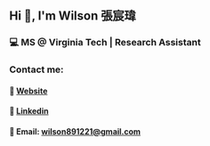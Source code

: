## Hi 👋, I'm Wilson 張宸瑋

### 💻   MS @ Virginia Tech | Research Assistant
###     Contact me:
####    📧 [Website](https://wilsonchang17.github.io/index.html)
####    📃 [Linkedin](https://www.linkedin.com/in/wilson-chang-30994720a/?msgControlName=reply_to_sender&msgConversationId=2-MmI5MDVhZmMtNmFlZi00NTI5LWE0ZTEtNjVjOWFjMzMxNTZmXzAxMg%3D%3D&msgOverlay=true)
####    📧 Email: wilson891221@gmail.com




